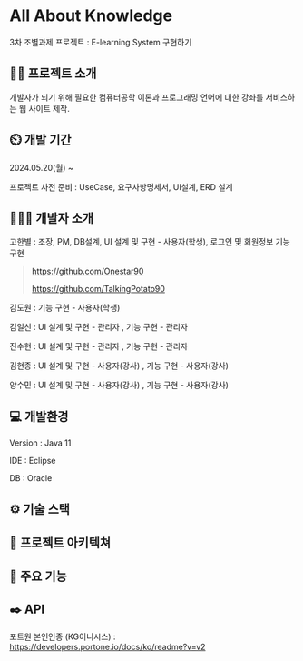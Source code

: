 # All About Knowledge
3차 조별과제 프로젝트 : E-learning System 구현하기

## 👨‍🏫 프로젝트 소개
개발자가 되기 위해 필요한 컴퓨터공학 이론과 프로그래밍 언어에 대한 강좌를 서비스하는 웹 사이트 제작.

## ⏲️ 개발 기간
2024.05.20(월) ~

프로젝트 사전 준비 : UseCase, 요구사항명세서, UI설계, ERD 설계

## 🧑‍🤝‍🧑 개발자 소개
고한별 : 조장, PM, DB설계, UI 설계 및 구현 - 사용자(학생), 로그인 및 회원정보 기능 구현

> https://github.com/Onestar90
>
> https://github.com/TalkingPotato90

김도원 : 기능 구현 - 사용자(학생)

김일신 : UI 설계 및 구현 - 관리자 , 기능 구현 - 관리자

진수현 : UI 설계 및 구현 - 관리자 , 기능 구현 - 관리자

김현종 : UI 설계 및 구현 - 사용자(강사) , 기능 구현 - 사용자(강사)

양수민 : UI 설계 및 구현 - 사용자(강사) , 기능 구현 - 사용자(강사)

## 💻 개발환경
Version : Java 11

IDE : Eclipse

DB : Oracle

## ⚙️ 기술 스택

## 📝 프로젝트 아키텍쳐

## 📌 주요 기능

## ✒️ API
포트원 본인인증 (KG이니시스) : https://developers.portone.io/docs/ko/readme?v=v2
